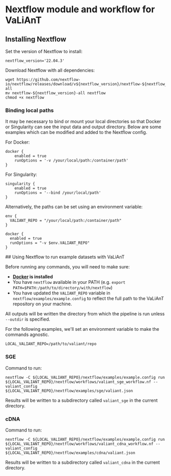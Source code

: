 # Nextflow module and workflow for VaLiAnT

## Installing Nextflow

Set the version of Nextflow to install:

```
nextflow_version='22.04.3'
```

Download Nextflow with all dependencies:

```
wget https://github.com/nextflow-io/nextflow/releases/download/v${nextflow_version}/nextflow-${nextflow_version}-all
mv nextflow-${nextflow_version}-all nextflow
chmod +x nextflow
```

### Binding local paths

It may be necessary to bind or mount your local directories so that Docker or Singularity can see the input data and output directory. Below are some examples which can be modified and added to the Nextflow config.

For Docker:
```
docker {
    enabled = true
    runOptions = '-v /your/local/path:/container/path'
}
```

For Singularity:

```
singularity {
    enabled = true
    runOptions = '--bind /your/local/path'
}
```

Alternatively, the paths can be set using an environment variable:

```
env {
  VALIANT_REPO = "/your/local/path:/container/path"
}

docker {
  enabled = true
  runOptions = "-v $env.VALIANT_REPO"
}
```

## Using Nextflow to run example datasets with VaLiAnT

Before running any commands, you will need to make sure:

* **[Docker](https://www.docker.com/) is installed**
* You have `nextflow` available in your PATH (e.g. `export PATH=$PATH:/path/to/directory/with/nextflow`)
* You have updated the `VALIANT_REPO` variable in `nextflow/examples/example.config` to reflect the full path to the VaLiAnT repository on your machine.

All outputs will be written the directory from which the pipeline is run unless `--outdir` is specified.

For the following examples, we'll set an environment variable to make the commands agnostic.

```
LOCAL_VALIANT_REPO=/path/to/valiant/repo
```

### SGE

Command to run:

```
nextflow -C ${LOCAL_VALIANT_REPO}/nextflow/examples/example.config run ${LOCAL_VALIANT_REPO}/nextflow/workflows/valiant_sge_workflow.nf --valiant_config ${LOCAL_VALIANT_REPO}/nextflow/examples/sge/valiant.json 
```

Results will be written to a subdirectory called `valiant_sge` in the current directory.

### cDNA

Command to run:

```
nextflow -C ${LOCAL_VALIANT_REPO}/nextflow/examples/example.config run ${LOCAL_VALIANT_REPO}/nextflow/workflows/valiant_cdna_workflow.nf --valiant_config ${LOCAL_VALIANT_REPO}/nextflow/examples/cdna/valiant.json 
```

Results will be written to a subdirectory called `valiant_cdna` in the current directory.